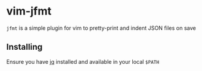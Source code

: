 # vim-jfmt

`jfmt` is a simple plugin for vim to pretty-print and indent JSON files on save

## Installing

Ensure you have [jq](https://stedolan.github.io/jq/) installed and available in your local `$PATH`

